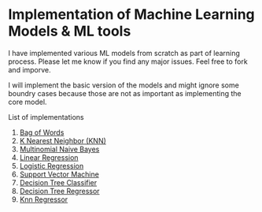 # Implementation of Machine Learning Models & ML tools
I have implemented various ML models from scratch as part of learning process. Please let me know if you find any major issues. Feel free to fork and imporve.

I will implement the basic version of the models and might ignore some boundry cases because those are not as important as implementing the core model.

List of implementations
  1. <a href="https://github.com/scsanjay/ml_from_scratch/blob/main/01.%20Text%20to%20Vector/Bow.ipynb">Bag of Words</a>
  2. <a href="https://github.com/scsanjay/ml_from_scratch/blob/main/02.%20K%20Nearest%20Neighbor%20(KNN)/Knn.ipynb">K Nearest Neighbor (KNN)</a>
  3. <a href="https://github.com/scsanjay/ml_from_scratch/blob/main/03.%20Naive%20Bayes/MultinomialNaiveBayes.ipynb">Multinomial Naive Bayes</a> 
  4. <a href="https://github.com/scsanjay/ml_from_scratch/blob/main/04.%20Linear%20Regression/LinearRegression.ipynb">Linear Regression</a> 
  5. <a href="https://github.com/scsanjay/ml_from_scratch/blob/main/05.%20Logistic%20Regression/LogisticRegression.ipynb">Logistic Regression</a> 
  6. <a href="https://github.com/scsanjay/ml_from_scratch/blob/main/06.%20Support%20Vector%20Machine/SVM.ipynb">Support Vector Machine</a> 
  7. <a href="https://github.com/scsanjay/ml_from_scratch/blob/main/07.%20Decision%20Tree%20Classification/DecisionTreeClassifier.ipynb">Decision Tree Classifier</a> 
  8. <a href="https://github.com/scsanjay/ml_from_scratch/blob/main/08.%20Decision%20Tree%20Regression/DecisionTreeRegressor.ipynb">Decision Tree Regressor</a> 
  9. <a href="https://github.com/scsanjay/ml_from_scratch/blob/main/09.%20KNN%20Regression/KnnRegression.ipynb">Knn Regressor</a> 
